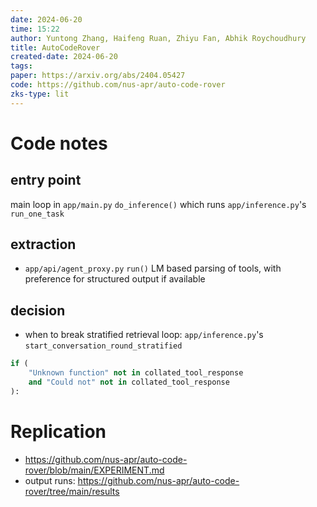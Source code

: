 ```yaml
---
date: 2024-06-20
time: 15:22
author: Yuntong Zhang, Haifeng Ruan, Zhiyu Fan, Abhik Roychoudhury
title: AutoCodeRover
created-date: 2024-06-20
tags: 
paper: https://arxiv.org/abs/2404.05427
code: https://github.com/nus-apr/auto-code-rover
zks-type: lit
---
```


# Code notes
## entry point
main loop in `app/main.py` `do_inference()` which runs `app/inference.py`'s `run_one_task`
## extraction
- `app/api/agent_proxy.py` `run()` LM based parsing of tools, with preference for structured output if available
## decision
- when to break stratified retrieval loop: `app/inference.py`'s `start_conversation_round_stratified`
```python
if (  
    "Unknown function" not in collated_tool_response  
    and "Could not" not in collated_tool_response  
):
```
# Replication
- https://github.com/nus-apr/auto-code-rover/blob/main/EXPERIMENT.md
- output runs: https://github.com/nus-apr/auto-code-rover/tree/main/results